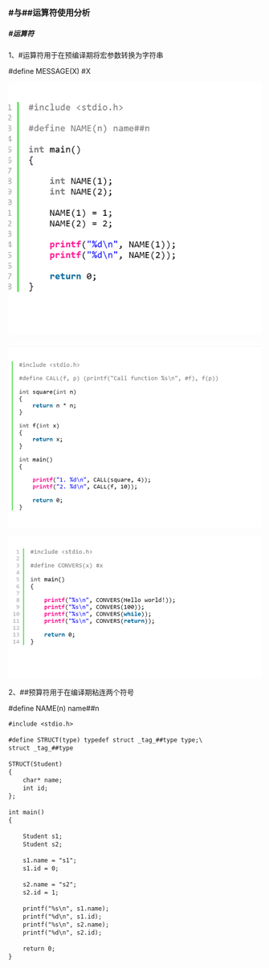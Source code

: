 ### #与##运算符使用分析

##### #运算符

1、#运算符用于在预编译期将宏参数转换为字符串

#define MESSAGE(X)    #X

![image-20231105191328006](文档中本地图片/image-20231105191328006.png)

![image-20231105191314307](文档中本地图片/image-20231105191314307.png)

![image-20231105191346658](文档中本地图片/image-20231105191346658.png)

2、##预算符用于在编译期粘连两个符号

#define NAME(n)    name##n

```
#include <stdio.h>
 
#define STRUCT(type) typedef struct _tag_##type type;\
struct _tag_##type
 
STRUCT(Student)
{
    char* name;
    int id;
};
 
int main()
{
     
    Student s1;
    Student s2;
     
    s1.name = "s1";
    s1.id = 0;
     
    s2.name = "s2";
    s2.id = 1;
     
    printf("%s\n", s1.name);
    printf("%d\n", s1.id);
    printf("%s\n", s2.name);
    printf("%d\n", s2.id);
 
    return 0;
}
```

